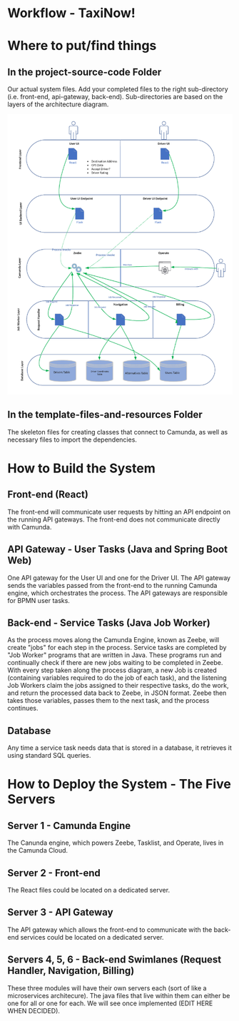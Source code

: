 # Workflow - TaxiNow!

# Where to put/find things

## In the project-source-code Folder

Our actual system files. Add your completed files to the right sub-directory (i.e. front-end, api-gateway, back-end). Sub-directories are based on the layers of the architecture diagram.

![System Architecture](template-files-and-resources/images/system-architecture.png)

## In the template-files-and-resources Folder

The skeleton files for creating classes that connect to Camunda, as well as necessary files to import the dependencies.

# How to Build the System

## Front-end (React)

The front-end will communicate user requests by hitting an API endpoint on the running API gateways. The front-end does not communicate directly with Camunda.

## API Gateway - User Tasks (Java and Spring Boot Web)

One API gateway for the User UI and one for the Driver UI. The API gateway sends the variables passed from the front-end to the running Camunda engine, which orchestrates the process. The API gateways are responsible for BPMN user tasks.

## Back-end - Service Tasks (Java Job Worker)

As the process moves along the Camunda Engine, known as Zeebe, will create "jobs" for each step in the process. Service tasks are completed by "Job Worker" programs that are written in Java. These programs run and continually check if there are new jobs waiting to be completed in Zeebe. With every step taken along the process diagram, a new Job is created (containing variables required to do the job of each task), and the listening Job Workers claim the jobs assigned to their respective tasks, do the work, and return the processed data back to Zeebe, in JSON format. Zeebe then takes those variables, passes them to the next task, and the process continues.

## Database

Any time a service task needs data that is stored in a database, it retrieves it using standard SQL queries.


# How to Deploy the System - The Five Servers

## Server 1 - Camunda Engine
The Canunda engine, which powers Zeebe, Tasklist, and Operate, lives in the Camunda Cloud.

## Server 2 - Front-end
The React files could be located on a dedicated server.

## Server 3 - API Gateway
The API gateway which allows the front-end to communicate with the back-end services could be located on a dedicated server.

## Servers 4, 5, 6 - Back-end Swimlanes (Request Handler, Navigation, Billing)
These three modules will have their own servers each (sort of like a microservices architecure). The java files that live within them can either be one for all or one for each. We will see once implemented (EDIT HERE WHEN DECIDED).
